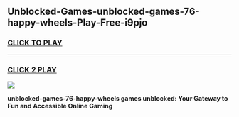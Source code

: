 
## Unblocked-Games-unblocked-games-76-happy-wheels-Play-Free-i9pjo
<h3>
<a href="https://premium76.site?title=unblocked-games-76-happy-wheels&ref=22A">CLICK TO PLAY</a></h3>
<hr>

<h3>
<a href="https://premium76.site?title=unblocked-games-76-happy-wheels&ref=22A">CLICK 2 PLAY</a>
  
</h3>

<a href="https://premium76.site?title=unblocked-games-76-happy-wheels&ref=22A"><img src="https://clearcache.store/games.png"></a>


**unblocked-games-76-happy-wheels games unblocked: Your Gateway to Fun and Accessible Online Gaming**
